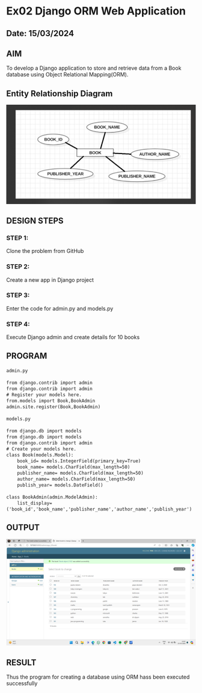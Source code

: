 # Ex02 Django ORM Web Application
## Date: 15/03/2024

## AIM
To develop a Django application to store and retrieve data from a Book database using Object Relational Mapping(ORM).

## Entity Relationship Diagram

![alt text](image-2.png)

## DESIGN STEPS

### STEP 1:
Clone the problem from GitHub

### STEP 2:
Create a new app in Django project

### STEP 3:
Enter the code for admin.py and models.py

### STEP 4:
Execute Django admin and create details for 10 books

## PROGRAM
```
admin.py

from django.contrib import admin
from django.contrib import admin
# Register your models here.
from.models import Book,BookAdmin
admin.site.register(Book,BookAdmin) 

models.py 

from django.db import models
from django.db import models
from django.contrib import admin
# Create your models here.
class Book(models.Model):
    book_id= models.IntegerField(primary_key=True)
    book_name= models.CharField(max_length=50)
    publisher_name= models.CharField(max_length=50)
    author_name= models.CharField(max_length=50)
    publish_year= models.DateField()

class BookAdmin(admin.ModelAdmin):
    list_display= ('book_id','book_name','publisher_name','author_name','publish_year')
```    
## OUTPUT

![alt text](<Screenshot 2024-03-15 144332.png>)


## RESULT
Thus the program for creating a database using ORM hass been executed successfully
